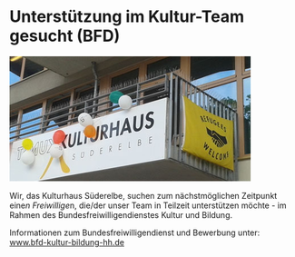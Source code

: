 # Unterstützung im Kultur-Team gesucht (BFD) 

![](/img/Refuuges_welcome.jpg)

Wir, das  Kulturhaus Süderelbe, suchen zum nächstmöglichen Zeitpunkt eine*n Freiwillige*n, die/der unser Team in Teilzeit
unterstützen möchte - im Rahmen des Bundesfreiwilligendienstes Kultur und Bildung.

Informationen zum Bundesfreiwilligendienst und Bewerbung unter: www.bfd-kultur-bildung-hh.de


